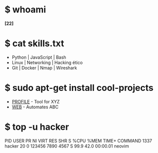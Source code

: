 # $ whoami
**[22]**

# $ cat skills.txt
- Python | JavaScript | Bash
- Linux | Networking | Hacking ético
- Git | Docker | Nmap | Wireshark

# $ sudo apt-get install cool-projects
- [PROFILE](https://github.com/VEINTIDOZ/) - Tool for XYZ
- [WEB](https://github.com/VEINTIDOZ/) - Automates ABC

# $ top -u hacker
PID   USER      PR  NI    VIRT    RES    SHR S  %CPU %MEM     TIME+ COMMAND
1337  hacker    20   0  123456   7890   4567 S   99.9 42.0   00:00.01 neovim
